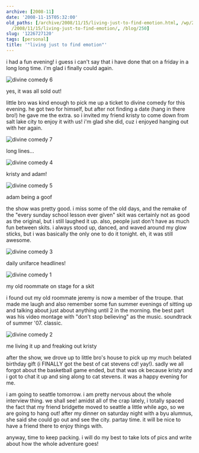 ```yaml
---
archive: [2008-11]
date: '2008-11-15T05:32:00'
old_paths: [/archive/2008/11/15/living-just-to-find-emotion.html, /wp/2008/11/15/living-just-to-find-emotion/,
  /2008/11/15/living-just-to-find-emotion/, /blog/250]
slug: '1226727120'
tags: [personal]
title: '"living just to find emotion"'
---
```


i had a fun evening! i guess i can't say that i have done that on a friday
in a long long time. i'm glad i finally could again.

![divine comedy 6][1]

yes, it was all sold out!

little bro was kind enough to pick me up a ticket to divine comedy for
this evening. he got two for himself, but after not finding a date (hang
in there bro!) he gave me the extra. so i invited my friend kristy to come
down from salt lake city to enjoy it with us! i'm glad she did, cuz
i enjoyed hanging out with her again.

![divine comedy 7][2]

long lines...

![divine comedy 4][3]

kristy and adam!

![divine comedy 5][4]

adam being a goof

the show was pretty good. i miss some of the old days, and the remake of
the "every sunday school lesson ever given" skit was certainly not as good
as the original, but i still laughed it up. also, people just don't have
as much fun between skits. i always stood up, danced, and waved around my
glow sticks, but i was basically the only one to do it tonight. eh, it was
still awesome.

![divine comedy 3][5]

daily unifarce headlines!

![divine comedy 1][6]

my old roommate on stage for a skit

i found out my old roommate jeremy is now a member of the troupe. that
made me laugh and also remember some fun summer evenings of sitting up and
talking about just about anything until 2 in the morning. the best part
was his video montage with "don't stop believing" as the music. soundtrack
of summer '07. classic.

![divine comedy 2][7]

me living it up and freaking out kristy

after the show, we drove up to little bro's house to pick up my much
belated birthday gift (i FINALLY got the best of cat stevens cd! yay!).
sadly we all forgot about the basketball game ended, but that was ok
because kristy and i got to chat it up and sing along to cat stevens. it
was a happy evening for me.

i am going to seattle tomorrow. i am pretty nervous about the whole
interview thing. we shall see! amidst all of the crap lately, i totally
spaced the fact that my friend bridgette moved to seattle a little while
ago, so we are going to hang out! after my dinner on saturday night with
a byu alumnus, she said she could go out and see the city. partay time. it
will be nice to have a friend there to enjoy things with.

anyway, time to keep packing. i will do my best to take lots of pics and
write about how the whole adventure goes!

[1]: 1.jpg
[2]: 2.jpg
[3]: 3.jpg
[4]: 4.jpg
[5]: 5.jpg
[6]: 6.jpg
[7]: 7.jpg

